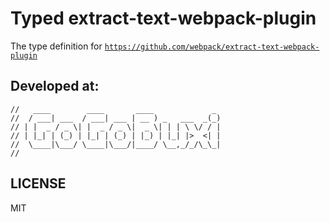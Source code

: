 # Typed extract-text-webpack-plugin

The type definition for [`https://github.com/webpack/extract-text-webpack-plugin`](https://github.com/webpack/extract-text-webpack-plugin)

## Developed at:
    //   ____        ____       ____             _
    //  / ___| ___  / ___| ___ | __ ) _   ___  _(_)
    // | |  _ / _ \| |  _ / _ \|  _ \| | | \ \/ / |
    // | |_| | (_) | |_| | (_) | |_) | |_| |>  <| |
    //  \____|\___/ \____|\___/|____/ \__,_/_/\_\_|
    //

## LICENSE

MIT